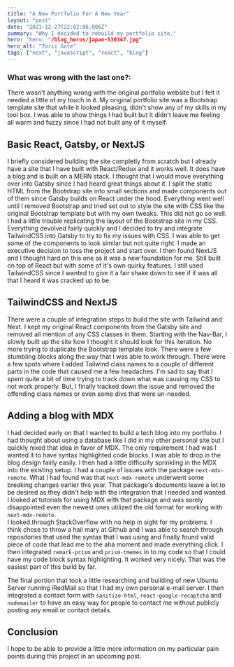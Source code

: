 ```yaml
---
title: "A New Portfolio For A New Year"
layout: "post"
date: "2021-12-27T22:02:06.006Z"
summary: "Why I decided to rebuild my portfolio site."
hero: "hero: "/blog_heros/japan-530347.jpg"
hero_alt: "Torii Gate"
tags: ["next", "javascript", "react", "blog"]
---
```


### What was wrong with the last one?:

There wasn't anything wrong with the original portfolio website but I felt it needed a little of my touch in it. My original portfolio site was a Bootstrap template site that while it looked pleasing, didn't show any of my skills in my tool box. I was able to show things I had built but it didn't leave me feeling all warm and fuzzy since I had not built any of it myself.

## Basic React, Gatsby, or NextJS

I briefly considered building the site completly from scratch but I already have a site that I have built with React/Redux and it works well. It does have a blog and is built on a MERN stack.
I thought that I would move everything over into Gatsby since I had heard great things about it. I split the static HTML from the Bootstrap site into small sections and made components out of them since Gatsby builds on React under the hood. Everything went well until I removed Bootstrap and tried set out to style the site with CSS like the original Bootstrap template but with my own tweaks. This did not go so well.
I had a little trouble replicating the layout of the Bootstrap site in my CSS. Everything devolved fairly quickly and I decided to try and integrate TailwindCSS into Gatsby to try to fix my issues with CSS. I was able to get some of the components to look similar but not quite right. I made an executive decision to toss the project and start over.
I then found NextJS and I thought hard on this one as it was a new foundation for me. Still built on top of React but with some of it's own quirky features. I still used TailwindCSS since I wanted to give it a fair shake down to see if it was all that I heard it was cracked up to be.

## TailwindCSS and NextJS

There were a couple of integration steps to build the site with Tailwind and Next. I kept my original React components from the Gatsby site and removed all mention of any CSS classes in them. Starting with the Nav-Bar, I slowly built up the site how I thought it should look for this iteration. No more trying to duplicate the Bootstrap template look.
There were a few stumbling blocks along the way that I was able to work through. There were a few spots where I added Tailwind class names to a couple of different parts in the code that caused me a few headaches. I'm sad to say that I spent quite a bit of time trying to track down what was causing my CSS to not work properly. But, I finally tracked down the issue and removed the offending class names or even some divs that were un-needed.

## Adding a blog with MDX

I had decided early on that I wanted to build a tech blog into my portfolio. I had thought about using a database like I did in my other personal site but I quickly nixed that idea in favor of MDX. The only requirement I had was I wanted it to have syntax highlighted code blocks. I was able to drop in the blog design fairly easily.
I then had a little difficulty sprinkling in the MDX into the existing setup. I had a couple of issues with the package `next-mdx-remote`.
What I had found was that `next-mdx-remote` underwent some breaking changes earlier this year. That package's documents leave a lot to be desired as they didn't help with the integration that I needed and wanted. I looked at tutorials for using MDX with that package and was sorely disappointed even the newest ones utilized the old format for working with `next-mdx-remote`.  
I looked through StackOverflow with no help in sight for my problems. I think chose to throw a hail mary at Github and I was able to search through repositories that used the syntax that I was using and finally found valid piece of code that lead me to the aha moment and made everything click.
I then integrated `remark-prism` and `prism-tmemes` in to my code so that I could have my code block syntax highlighting. It worked very nicely. That was the easiest part of this build by far.

The final portion that took a little researching and building of new Ubuntu Server running iRedMail so that I had my own personal e-mail server. I then integrated a contact form with `sanitize-html`, `react-google-recaptcha` and `nodemailer` to have an easy way for people to contact me without publicly posting any email or contact details.

## Conclusion

I hope to be able to provide a little more information on my particular pain points during this project in an upcoming post.
